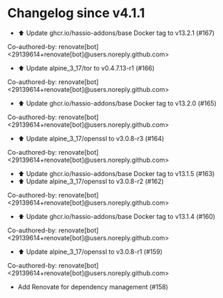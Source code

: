 # Changelog since v4.1.1
- ⬆️ Update ghcr.io/hassio-addons/base Docker tag to v13.2.1 (#167)

Co-authored-by: renovate[bot] <29139614+renovate[bot]@users.noreply.github.com> 
- ⬆️ Update alpine_3_17/tor to v0.4.7.13-r1 (#166)

Co-authored-by: renovate[bot] <29139614+renovate[bot]@users.noreply.github.com> 
- ⬆️ Update ghcr.io/hassio-addons/base Docker tag to v13.2.0 (#165)

Co-authored-by: renovate[bot] <29139614+renovate[bot]@users.noreply.github.com> 
- ⬆️ Update alpine_3_17/openssl to v3.0.8-r3 (#164)

Co-authored-by: renovate[bot] <29139614+renovate[bot]@users.noreply.github.com> 
- ⬆️ Update ghcr.io/hassio-addons/base Docker tag to v13.1.5 (#163) 
- ⬆️ Update alpine_3_17/openssl to v3.0.8-r2 (#162)

Co-authored-by: renovate[bot] <29139614+renovate[bot]@users.noreply.github.com> 
- ⬆️ Update ghcr.io/hassio-addons/base Docker tag to v13.1.4 (#160)

Co-authored-by: renovate[bot] <29139614+renovate[bot]@users.noreply.github.com> 
- ⬆️ Update alpine_3_17/openssl to v3.0.8-r1 (#159)

Co-authored-by: renovate[bot] <29139614+renovate[bot]@users.noreply.github.com> 
- Add Renovate for dependency management (#158) 
